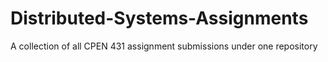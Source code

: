 # Distributed-Systems-Assignments
A collection of all CPEN 431 assignment submissions under one repository
